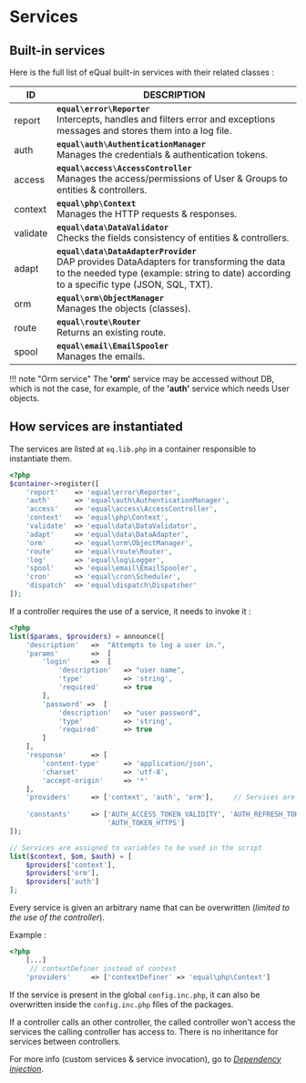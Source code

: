 # Services

## Built-in services

Here is the full list of eQual built-in services with their related classes :

|**ID**|**DESCRIPTION**|
|--|--|
|report|**`equal\error\Reporter`**<br />Intercepts, handles and filters error and exceptions messages and stores them into a log file. |
|auth|**`equal\auth\AuthenticationManager`**<br />Manages the credentials & authentication tokens. |
|access|**`equal\access\AccessController`**<br /> Manages the access/permissions of User & Groups to entities & controllers. |
|context|**`equal\php\Context`**<br /> Manages the HTTP requests & responses. |
|validate|**`equal\data\DataValidator`**<br /> Checks the fields consistency of entities & controllers. |
|adapt|**`equal\data\DataAdapterProvider`**<br />DAP provides DataAdapters for transforming the data to the needed type (example: string to date) according to a specific type (JSON, SQL, TXT). |
|orm|**`equal\orm\ObjectManager`**<br /> Manages the objects (classes). |
|route|**`equal\route\Router`**<br /> Returns an existing route. |
|spool|**`equal\email\EmailSpooler`**<br /> Manages the emails. |

!!! note "Orm service"
    The **'orm'** service may be accessed without DB, which is not the case, for example, of the **'auth'** service which needs User objects.

## How services are instantiated

The services are listed at `eq.lib.php` in a container responsible to instantiate them.

```php
<?php
$container->register([
    'report'    => 'equal\error\Reporter',						
    'auth'      => 'equal\auth\AuthenticationManager',
    'access'    => 'equal\access\AccessController',
    'context'   => 'equal\php\Context',
    'validate'  => 'equal\data\DataValidator',
    'adapt'     => 'equal\data\DataAdapter',
    'orm'       => 'equal\orm\ObjectManager',
    'route'     => 'equal\route\Router',
    'log'       => 'equal\log\Logger',
    'spool'     => 'equal\email\EmailSpooler',
    'cron'      => 'equal\cron\Scheduler',
    'dispatch'  => 'equal\dispatch\Dispatcher'
]);
```

If a controller requires the use of a service, it needs to invoke it :

```php
<?php
list($params, $providers) = announce([
    'description'	=>	"Attempts to log a user in.",
    'params' 		=>	[
        'login'		=>	[
            'description'   => "user name",
            'type'          => 'string',
            'required'      => true
        ],
        'password' =>  [
            'description'   => "user password",
            'type'          => 'string',
            'required'      => true
        ]
    ],
    'response'      => [
        'content-type'      => 'application/json',
        'charset'           => 'utf-8',
        'accept-origin'     => '*'
    ],    
    'providers'     => ['context', 'auth', 'orm'],     // Services are invoked                                   
    
    'constants'     => ['AUTH_ACCESS_TOKEN_VALIDITY', 'AUTH_REFRESH_TOKEN_VALIDITY',
                        'AUTH_TOKEN_HTTPS']    
]);

// Services are assigned to variables to be used in the script
list($context, $om, $auth) = [ 
    $providers['context'], 
    $providers['orm'], 
    $providers['auth']
]; 

```

Every service is given an arbitrary name that can be overwritten (*limited to the use of the controller*).

Example : 

```php
<?php
    [...]
     // contextDefiner instead of context
	'providers'     => ['contextDefiner' => 'equal\php\Context'] 
```

If the service is present in the global `config.inc.php`, it can also be overwritten inside the `config.inc.php` files of the packages.

If a controller calls an other controller, the called controller won't access the services the calling controller has access to. There is no inheritance for services between controllers.



For more info (custom services & service invocation), go to [*Dependency injection*](dependency-injection.md).

